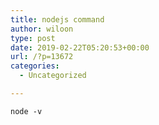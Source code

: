 ```yaml
---
title: nodejs command
author: wiloon
type: post
date: 2019-02-22T05:20:53+00:00
url: /?p=13672
categories:
  - Uncategorized

---
```

<pre><code class="language-bash line-numbers">node -v
</code></pre>